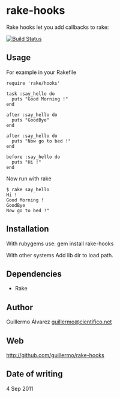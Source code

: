 # rake-hooks

Rake hooks let you add callbacks to rake:

[![Build Status](https://secure.travis-ci.org/guillermo/rake-hooks.png)](http://travis-ci.org/guillermo/rake-hooks)


## Usage

For example in your Rakefile

    require 'rake/hooks'
  
    task :say_hello do
      puts "Good Morning !"
    end
  
    after :say_hello do
      puts "GoodBye"
    end
  
    after :say_hello do
      puts "Now go to bed !"
    end
  
    before :say_hello do
      puts "Hi !"
    end
  
Now run with rake

    $ rake say_hello
    Hi !
    Good Morning !
    GoodBye
    Now go to bed !"
  
  
## Installation

With rubygems use:
    gem install rake-hooks

With other systems
  Add lib dir to load path.
  
## Dependencies

* Rake

## Author

Guillermo Álvarez <guillermo@cientifico.net>

## Web

http://github.com/guillermo/rake-hooks

## Date of writing 
  
4 Sep 2011
